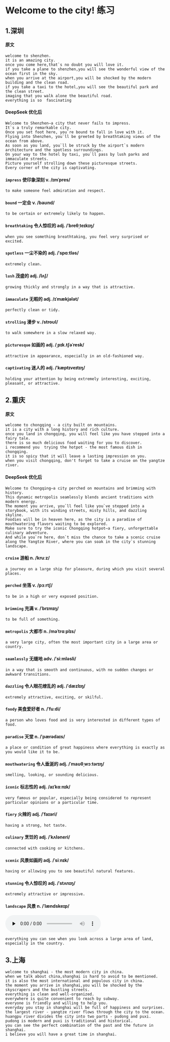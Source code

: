 
# Welcome to the city! 练习


## 1.深圳

#### 原文

```
welcome to shenzhen.
it is an amazing city.
once you come here,that`s no doubt you will love it.
if you take a plane to shenzhen,you will see the wonderful view of the ocean first in the sky.
when you arrive at the airport,you will be shocked by the modern building and the clean road.
if you take a taxi to the hotel,you will see the beautiful park and the clean street.
imaging that you walk alone the beautiful road.
everything is so  fascinating
```

#### DeepSeek 优化后
```
Welcome to Shenzhen—a city that never fails to impress.
It`s a truly remarkable city.
Once you set foot here, you`re bound to fall in love with it.
Flying into Shenzhen, you`ll be greeted by breathtaking views of the ocean from above.
As soon as you land, you`ll be struck by the airport`s modern architecture and the spotless surroundings.
On your way to the hotel by taxi, you`ll pass by lush parks and immaculate streets.
Picture yourself strolling down these picturesque streets.
Every corner of the city is captivating.
```

#### `impress`  使印象深刻 v.  /ɪmˈpres/
```
to make someone feel admiration and respect.
```

#### `bound`  一定会 v.  /baʊnd/
```
to be certain or extremely likely to happen.
```

#### `breathtaking` 令人惊叹的 adj.  /ˈbreθˌteɪkɪŋ/
```
when you see something breathtaking, you feel very surprised or excited.
```
#### `spotless`  一尘不染的 adj.  /ˈspɑːtləs/
```
extremely clean.
```
#### `lush`  茂盛的 adj.  /lʌʃ/
```
growing thickly and strongly in a way that is attractive.
```

#### `immaculate`  无暇的 adj.  /ɪˈmækjələt/
```
perfectly clean or tidy.
```

#### `strolling`  漫步 v.  /stroʊl/

```
to walk somewhere in a slow relaxed way.
```

#### `picturesque`  如画的 adj.  /ˌpɪk.tʃəˈresk/
```
attractive in appearance, especially in an old-fashioned way.
```

#### `captivating`  迷人的 adj.  /ˈkæptɪveɪtɪŋ/
```
holding your attention by being extremely interesting, exciting, pleasant, or attractive.
```


## 2.重庆

#### 原文

```
welcome to chongqing - a city built on mountains.
it is a city with a long history and rich culture.
once you land in chongqing, you will feel like you have stepped into a fairy tale.
there is so much delicious food waiting for you to discover.
i recommend you  trying the hotpot - the most famous dish in chongqing.
it is so spicy that it will leave a lasting impression on you.
when you visit chongqing, don't forget to take a cruise on the yangtze river.

```

#### DeepSeek 优化后
```
Welcome to Chongqing—a city perched on mountains and brimming with history.
This dynamic metropolis seamlessly blends ancient traditions with modern energy.
The moment you arrive, you`ll feel like you`ve stepped into a storybook, with its winding streets, misty hills, and dazzling skyline.
Foodies will be in heaven here, as the city is a paradise of mouthwatering flavors waiting to be explored.
Make sure to try the iconic Chongqing hotpot—a fiery, unforgettable culinary adventure.
And while you`re here, don`t miss the chance to take a scenic cruise along the Yangtze River, where you can soak in the city`s stunning landscape.
```

#### `cruise`  游船 n.  /kruːz/
```
a journey on a large ship for pleasure, during which you visit several places.
```

#### `perched`  坐落 v.  /pɜːrtʃ/
```
to be in a high or very exposed position.
```

#### `brimming` 充满 v.  /ˈbrɪmɪŋ/
```
to be full of something.
```

#### `metropolis` 大都市 n.  /məˈtrɑːplɪs/
```
a very large city, often the most important city in a large area or country.
```

#### `seamlessly` 无缝地 adv.  /ˈsiːmləsli/
```
in a way that is smooth and continuous, with no sudden changes or awkward transitions.
```

#### `dazzling` 令人眼花缭乱的 adj.  /ˈdæzlɪŋ/
```
extremely attractive, exciting, or skilful.
```

#### `foody` 美食爱好者 n.  /ˈfuːdi/
```
a person who loves food and is very interested in different types of food.
```

#### `paradise` 天堂 n.  /ˈpærədaɪs/
```
a place or condition of great happiness where everything is exactly as you would like it to be.
```

#### `mouthwatering` 令人垂涎的 adj.  /ˈmaʊθˌwɔːtərɪŋ/
```
smelling, looking, or sounding delicious.
```

#### `iconic` 标志性的 adj.  /aɪˈkɑːnɪk/
```
very famous or popular, especially being considered to represent particular opinions or a particular time.
```


#### `fiery` 火辣的 adj.  /ˈfaɪəri/
```
having a strong, hot taste.
```

#### `culinary` 烹饪的 adj.  /ˈkʌləneri/
```
connected with cooking or kitchens.
```

#### `scenic` 风景如画的 adj.  /ˈsiːnɪk/
```
having or allowing you to see beautiful natural features.
```

#### `stunning` 令人惊叹的 adj.  /ˈstʌnɪŋ/
```
extremely attractive or impressive.
```

#### `landscape` 风景 n.  /ˈlændskeɪp/

<audio id="audio" controls="" preload="none">
    <source id="mp3" src="https://dict.youdao.com/dictvoice?audio=landscape&type=2" type="audio/mpeg">
</audio>

```
everything you can see when you look across a large area of land, especially in the country.
```

## 3.上海

```
welcome to shanghai - the most modern city in china.
when we talk about china,shanghai is hard to avoid to be mentioned.
it is also the most international and populous city in china.
the moment you arrive in shanghai,you will be shocked by the skyscrapers and the bustling streets.
everything is clean and well-organized.
everywhere is quite convenient to reach by subway.
everyone is friendly and willing to help you.
everyday you stay in shanghai will be full of happiness and surprises.
the largest river - yangtze river flows through the city to the ocean.
huangpu river divides the city into two parts - pudong and puxi.
pudong is modern and puxi is traditional and historical.
you can see the perfect combination of the past and the future in shanghai.
i believe you will have a great time in shanghai.
```



